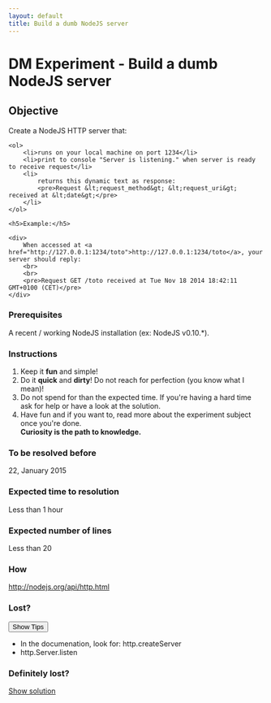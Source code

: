 ```yaml
---
layout: default
title: Build a dumb NodeJS server
---
```

<h1>DM Experiment - Build a dumb NodeJS server</h1>

<h2>Objective</h2>

<div>
    <p>Create a NodeJS HTTP server that:</p>

    <ol>
        <li>runs on your local machine on port 1234</li>
        <li>print to console "Server is listening." when server is ready to receive request</li>
        <li>
            returns this dynamic text as response:
            <pre>Request &lt;request_method&gt; &lt;request_uri&gt; received at &lt;date&gt;</pre>
        </li>
    </ol>

    <h5>Example:</h5>

    <div>
        When accessed at <a href="http://127.0.0.1:1234/toto">http://127.0.0.1:1234/toto</a>, your server should reply:
        <br>
        <br>
        <pre>Request GET /toto received at Tue Nov 18 2014 18:42:11 GMT+0100 (CET)</pre>
    </div>
</div>

<h3>Prerequisites</h3>

<div>
    A recent / working NodeJS installation (ex: NodeJS v0.10.*).
</div>

<h3>Instructions</h3>

<div>
    <ol>
        <li>Keep it <strong>fun</strong> and <bstrong>simple</strong>!</li>
        <li>Do it <strong>quick</strong> and <strong>dirty</strong>! Do not reach for perfection (you know what I mean)!</li>
        <li>Do not spend for than the expected time. If you're having a hard time ask for help or have a look at the solution.</li>
        <li>
            Have fun and if you want to, read more about the experiment subject once you're done.<br>
            <strong>Curiosity is the path to knowledge.</strong>
        </li>
    </ol>
</div>

<h3>To be resolved before</h3>
<div>
    22, January 2015
</div>

<h3>Expected time to resolution</h3>
<div>
    Less than 1 hour
</div>

<h3>Expected number of lines</h3>
<div>
    Less than 20
</div>

<h3>How</h3>
<div>
    <a target="_blank" href="http://nodejs.org/api/http.html">http://nodejs.org/api/http.html</a>
</div>

<h3>Lost?</h3>
<div>
    <button id="show-tips">Show Tips</button>
    <div id="tips">
            <ul>
                <li>In the documenation, look for: http.createServer</li>
                <li>http.Server.listen</li>
            </ul>
    </div>
</div>

<h3>Definitely lost?</h3>
<div>
    <a target="_blank" href="https://github.com/dailymotion/puzzles/blob/francois/node-server/server.js">Show solution</a>
</div>
